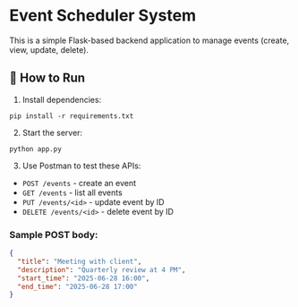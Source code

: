 # Event Scheduler System

This is a simple Flask-based backend application to manage events (create, view, update, delete).

## 🏁 How to Run

1. Install dependencies:
```
pip install -r requirements.txt
```

2. Start the server:
```
python app.py
```

3. Use Postman to test these APIs:
- `POST /events` - create an event
- `GET /events` - list all events
- `PUT /events/<id>` - update event by ID
- `DELETE /events/<id>` - delete event by ID

### Sample POST body:
```json
{
  "title": "Meeting with client",
  "description": "Quarterly review at 4 PM",
  "start_time": "2025-06-28 16:00",
  "end_time": "2025-06-28 17:00"
}
```
